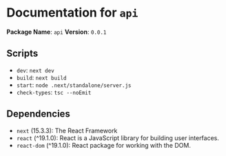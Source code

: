 # Documentation for `api`

**Package Name**: `api`
**Version**: `0.0.1`

## Scripts
- `dev`: `next dev`
- `build`: `next build`
- `start`: `node .next/standalone/server.js`
- `check-types`: `tsc --noEmit`

## Dependencies
- `next` (15.3.3): The React Framework
- `react` (^19.1.0): React is a JavaScript library for building user interfaces.
- `react-dom` (^19.1.0): React package for working with the DOM.